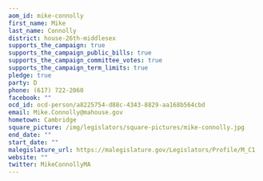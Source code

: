 ```yaml
---
aom_id: mike-connolly
first_name: Mike
last_name: Connolly
district: house-26th-middlesex
supports_the_campaign: true
supports_the_campaign_public_bills: true
supports_the_campaign_committee_votes: true
supports_the_campaign_term_limits: true
pledge: true
party: D
phone: (617) 722-2060
facebook: ""
ocd_id: ocd-person/a8225754-d88c-4343-8829-aa168b564cbd
email: Mike.Connolly@mahouse.gov
hometown: Cambridge
square_picture: /img/legislators/square-pictures/mike-connolly.jpg
end_date: ""
start_date: ""
malegislature_url: https://malegislature.gov/Legislators/Profile/M_C1
website: ""
twitter: MikeConnollyMA
---
```

